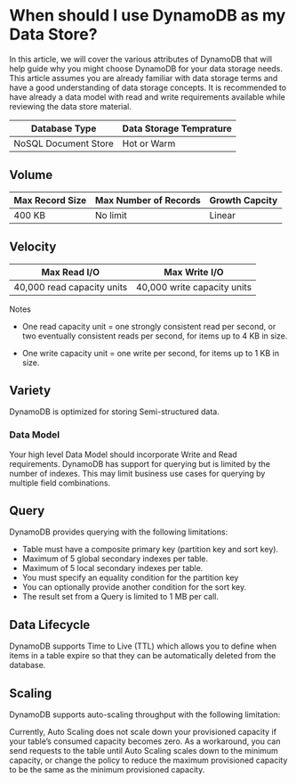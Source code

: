 # When should I use DynamoDB as my Data Store?

In this article, we will cover the various attributes of DynamoDB that will help guide why you might choose DynamoDB for your data storage needs. This article assumes you are already familiar with data storage terms and have a good understanding of data storage concepts. It is recommended to have already a data model with read and write requirements available while reviewing the data store material.

| Database Type | Data Storage Temprature |
| ------------- | ------------- |
| NoSQL Document Store | Hot or Warm |

## Volume

| Max Record Size | Max Number of Records | Growth Capcity |
| ------------- | ------------- | ------------- |
| 400 KB | No limit | Linear |

## Velocity

| Max Read I/O | Max Write I/O |
| ------------- | ------------- |
| 40,000 read capacity units | 40,000 write capacity units |


Notes
* One read capacity unit = one strongly consistent read per second, or two eventually consistent reads per second, for items up to 4 KB in size.

* One write capacity unit = one write per second, for items up to 1 KB in size.

## Variety

DynamoDB is optimized for storing Semi-structured data.

### Data Model

Your high level Data Model should incorporate Write and Read requirements. DynamoDB has support for querying but is limited by the number of indexes. This may limit business use cases for querying by multiple field combinations.

## Query

DynamoDB provides querying with the following limitations:

* Table must have a composite primary key (partition key and sort key).
* Maximum of 5 global secondary indexes per table.
* Maximum of 5 local secondary indexes per table.
* You must specify an equality condition for the partition key
* You can optionally provide another condition for the sort key.
* The result set from a Query is limited to 1 MB per call.

## Data Lifecycle

DynamoDB supports Time to Live (TTL) which allows you to define when items in a table expire so that they can be automatically deleted from the database.

## Scaling

DynamoDB supports auto-scaling throughput with the following limitation:

Currently, Auto Scaling does not scale down your provisioned capacity if your table’s consumed capacity becomes zero. As a workaround, you can send requests to the table until Auto Scaling scales down to the minimum capacity, or change the policy to reduce the maximum provisioned capacity to be the same as the minimum provisioned capacity.